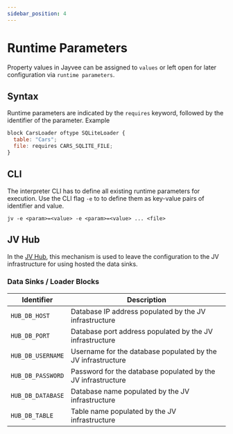 ```yaml
---
sidebar_position: 4
---
```


# Runtime Parameters

Property values in Jayvee can be assigned to `values` or left open for later configuration via `runtime parameters`.

## Syntax

Runtime parameters are indicated by the `requires` keyword, followed by the identifier of the parameter. Example

```javascript
block CarsLoader oftype SQLiteLoader {
  table: "Cars";
  file: requires CARS_SQLITE_FILE;
}
```

## CLI

The interpreter CLI has to define all existing runtime parameters for execution. 
Use the CLI flag `-e` to to define them as key-value pairs of identifier and value.

```console
jv -e <param>=<value> -e <param>=<value> ... <file>
```


## JV Hub

In the [JV Hub](https://JV.com), this mechanism is used to leave the configuration to the JV infrastructure for using hosted the data sinks.


### Data Sinks / Loader Blocks

| Identifier | Description |
| --- | --- |
| `HUB_DB_HOST` | Database IP address populated by the JV infrastructure |
| `HUB_DB_PORT` | Database port address populated by the JV infrastructure |
| `HUB_DB_USERNAME` | Username for the database populated by the JV infrastructure |
| `HUB_DB_PASSWORD` | Password for the database populated by the JV infrastructure |
| `HUB_DB_DATABASE` | Database name populated by the JV infrastructure |
| `HUB_DB_TABLE` | Table name populated by the JV infrastructure |